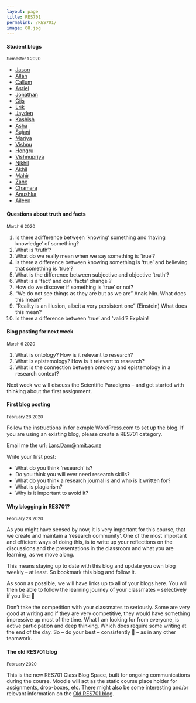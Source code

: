 ```yaml
---
layout: page
title: RES701
permalink: /RES701/
image: 08.jpg
---
```


#### Student blogs
<small> Semester 1 2020</small>

* [Jason](https://jmoverthinking.wordpress.com/)
* [Allan](https://strategichotfairys.home.blog/)
* [Callum](https://callumschat.wordpress.com/)
* [Asriel](https://docs.google.com/document/d/1U5kIROiTvPib5gldAskDspVyV9RdBRQZ3sxgSpKRITE/edit?usp=sharing)
* [Jonathan](https://jonosbitblog.wordpress.com/)
* [Gijs](https://gijs.school.blog/)
* [Erik](https://evesres701journal.wordpress.com/)
* [Jayden](https://jaykdpc.wordpress.com/category/res701/)
* [Kashish](https://kashishpriya.wordpress.com)
* [Asha](https://theasha2.wordpress.com/)
* [Sujani](https://learntogether511671192.wordpress.com/)
* [Mariya](https://infomationtechnology.tech.blog/blog-2/)
* [Vishnu](https://res701vvblog.wordpress.com/)
* [Hongru](https://anhongrucom.wordpress.com/)
* [Vishnupriya](https://vpnavigants.wordpress.com/)
* [Nikhil](https://nikhilres701.wordpress.com/)
* [Akhil](https://res701.design.blog/)
* [Mahir](https://blogsofking.wordpress.com/)
* [Zane](https://zfearnley.wordpress.com/)
* [Chamara](https://researchcl.blogspot.com)
* [Anushka](https://researchmethodsanushka.blogspot.com/)
* [Aileen](https://aepnmit2020.wordpress.com)

#### Questions about truth and facts
<small>March 6 2020</small>

1. Is there adifference between ‘knowing’ something and ‘having knowledge’ of something?
2. What is ‘truth’?
3. What do we really mean when we say something is ‘true’?
4. Is there a difference between knowing something is ‘true’ and believing that something is ‘true’?
5. What is the difference between subjective and objective ‘truth’?
6. What is a ‘fact’ and can ‘facts’ change ?
7. How do we discover if something is ‘true’ or not?
8. “We do not see things as they are but as we are” Anais Nin. What does this mean?
9. “Reality is an illusion, albeit a very persistent one” (Einstein) What does this mean?
10. Is there a difference between ‘true’ and ‘valid’? Explain!

#### Blog posting for next week
<small>March 6 2020</small>

1. What is ontology? How is it relevant to research? 
2. What is epistemology? How is it relevant to research?
3. What is the connection between ontology and epistemology in a research context?

Next week we will discuss the Scientific Paradigms – and get started with thinking about the first assignment.

#### First blog posting
<small>February 28 2020</small>

Follow the instructions in for exmple WordPress.com to set up the blog. If you are using an existing blog, please create a RES701 category.

Email me the url; Lars.Dam@nmit.ac.nz

Write your first post:

* What do you think ‘research’ is?
* Do you think you will ever need research skills?
* What do you think a research journal is and who is it written for?
* What is plagiarism?
* Why is it important to avoid it?

#### Why blogging in RES701?
<small>February 28 2020</small>

As you might have sensed by now, it is very important for this course, that we create and maintain a ‘research community’. One of the most important and efficient ways of doing this, is to write up your reflections on the discussions and the presentations in the classroom and what you are learning, as we move along.

This means staying up to date with this blog and update you own blog weekly – at least. So bookmark this blog and follow it.

As soon as possible, we will have links up to all of your blogs here. You will then be able to follow the learning journey of your classmates – selectively if you like 🙂

Don’t take the competition with your classmates to seriously. Some are very good at writing and if they are very competitive, they would have something impressive up most of the time. What I am looking for from everyone, is active participation and deep thinking. Which does require some writing at the end of the day. So – do your best – consistently 🙂 – as in any other teamwork.

#### The old RES701 blog 
<small>February 2020</small>

This is the new RES701 Class Blog Space, built for ongoing communications during the course.
Moodle will act as the static course place holder for assignments, drop-boxes, etc.
There might also be some interesting and/or relevant information on the [Old RES701 blog](https://nmitresearchmethods.wordpress.com/).
